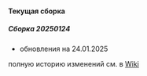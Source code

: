 #### Текущая сборка
##### Сборка 20250124
* обновления на 24.01.2025
 
полную историю изменений см. в [Wiki](https://github.com/magos-linux/magos-linux/wiki/История)
